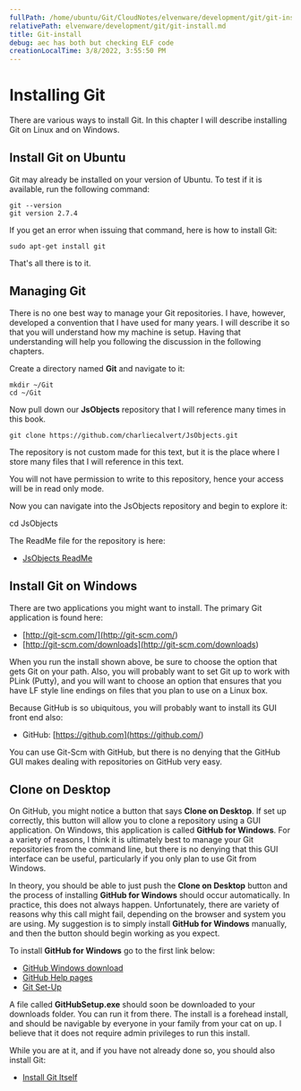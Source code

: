 ```yaml
---
fullPath: /home/ubuntu/Git/CloudNotes/elvenware/development/git/git-install.md
relativePath: elvenware/development/git/git-install.md
title: Git-install
debug: aec has both but checking ELF code
creationLocalTime: 3/8/2022, 3:55:50 PM
---
```


<!-- toc -->
<!-- tocstop -->

# Installing Git

There are various ways to install Git. In this chapter I will describe installing Git on Linux and on Windows.

## Install Git on Ubuntu

Git may already be installed on your version of Ubuntu. To test if it is available, run the following command:

    git --version
    git version 2.7.4

If you get an error when issuing that command, here is how to install Git:

    sudo apt-get install git

That's all there is to it.

## Managing Git

There is no one best way to manage your Git repositories. I have, however, developed a convention that I have used for many years. I will describe it so that you will understand how my machine is setup. Having that understanding will help you following the discussion in the following chapters.

Create a directory named **Git** and navigate to it:

    mkdir ~/Git
    cd ~/Git

Now pull down our **JsObjects** repository that I will reference many times in this book.

    git clone https://github.com/charliecalvert/JsObjects.git

The repository is not custom made for this text, but it is the place where I store many files that I will reference in this text.

You will not have permission to write to this repository, hence your access will be in read only
mode.

Now you can navigate into the JsObjects repository and begin to explore it:

  cd JsObjects

The ReadMe file for the repository is here:

- [JsObjects ReadMe](https://github.com/charliecalvert/JsObjects/blob/master/README.md)


## Install Git on Windows

There are two applications you might want to install. The primary Git application is found here:

- [http://git-scm.com/](<http://git-scm.com/>)
- [http://git-scm.com/downloads](<http://git-scm.com/downloads>)

When you run the install shown above, be sure to choose the option that gets Git on your path. Also, you will probably want to set Git up to work with PLink (Putty), and you will want to choose an option that ensures that you have LF style line endings on files that you plan to use on a Linux box.

Because GitHub is so ubiquitous, you will probably want to install its GUI front end also:

- GitHub: [https://github.com](<https://github.com/>)

You can use Git-Scm with GitHub, but there is no denying that the GitHub GUI makes dealing with repositories on GitHub very easy.

## Clone on Desktop

On GitHub, you might notice a button that says **Clone on Desktop**. If set up correctly, this button will allow you to clone a repository using a GUI application. On Windows, this application is called **GitHub for Windows**. For a variety of reasons, I think it is ultimately best to manage your Git repositories from the command line, but there is no denying that this GUI interface can be useful, particularly if you only plan to use Git from Windows.

In theory, you should be able to just push the **Clone on Desktop** button and the process of installing **GitHub for Windows** should occur automatically. In practice, this does not always happen. Unfortunately, there are variety of reasons why this call might
fail, depending on the browser and system you are using. My suggestion is to simply install **GitHub for Windows** manually, and then the button should begin working as you expect.

To install **GitHub for Windows** go to the first link below:

- [GitHub Windows download](http://github-windows.s3.amazonaws.com/GitHubSetup.exe)
- [GitHub Help pages](https://help.github.com/)
- [Git Set-Up](https://help.github.com/articles/set-up-git)

A file called **GitHubSetup.exe** should soon be downloaded to your
downloads folder. You can run it from there. The install is a forehead
install, and should be navigable by everyone in your family from your
cat on up. I believe that it does not require admin privileges to run
this install.

While you are at it, and if you have not already done so, you should also install Git:
- [Install Git Itself](http://git-scm.com/downloads)
